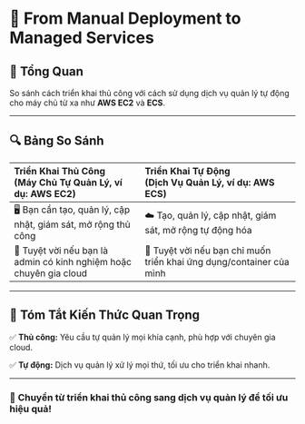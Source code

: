 # 📝 **From Manual Deployment to Managed Services**

## 🚀 Tổng Quan

So sánh cách triển khai thủ công với cách sử dụng dịch vụ quản lý tự động cho máy chủ từ xa như **AWS EC2** và **ECS**.

---

## 🔍 Bảng So Sánh

| Triển Khai Thủ Công<br/>(Máy Chủ Tự Quản Lý, ví dụ: AWS EC2) | Triển Khai Tự Động<br/>(Dịch Vụ Quản Lý, ví dụ: AWS ECS) |
| :----------------------------------------------------------- | :------------------------------------------------------- |
| 🖥️ Bạn cần tạo, quản lý, cập nhật, giám sát, mở rộng thủ công | ☁️ Tạo, quản lý, cập nhật, giám sát, mở rộng tự động hóa  |
| 🌟 Tuyệt vời nếu bạn là admin có kinh nghiệm hoặc chuyên gia cloud | 🚀 Tuyệt vời nếu bạn chỉ muốn triển khai ứng dụng/container của mình |

---

## 📌 Tóm Tắt Kiến Thức Quan Trọng

✅ **Thủ công:** Yêu cầu tự quản lý mọi khía cạnh, phù hợp với chuyên gia cloud.

✅ **Tự động:** Dịch vụ quản lý xử lý mọi thứ, tối ưu cho triển khai nhanh.

---

### 🚀 **Chuyển từ triển khai thủ công sang dịch vụ quản lý để tối ưu hiệu quả!**